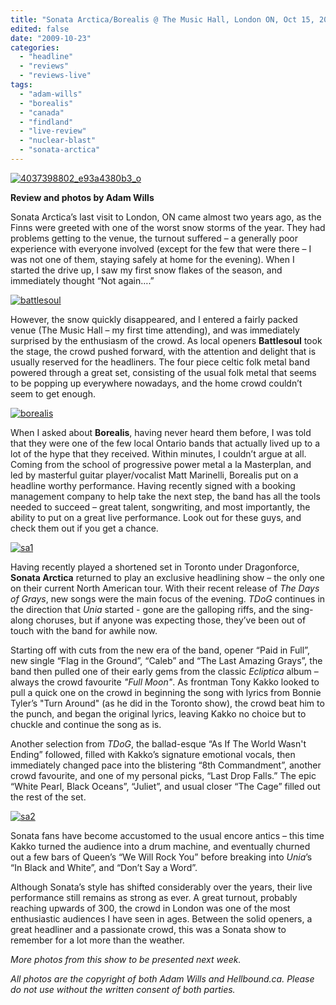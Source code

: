 ```yaml
---
title: "Sonata Arctica/Borealis @ The Music Hall, London ON, Oct 15, 2009"
edited: false
date: "2009-10-23"
categories:
  - "headline"
  - "reviews"
  - "reviews-live"
tags:
  - "adam-wills"
  - "borealis"
  - "canada"
  - "findland"
  - "live-review"
  - "nuclear-blast"
  - "sonata-arctica"
---
```


[![4037398802_e93a4380b3_o](http://www.hellbound.ca/wp-content/uploads/2009/10/4037398802_e93a4380b3_o.jpg "4037398802_e93a4380b3_o")](http://www.hellbound.ca/wp-content/uploads/2009/10/4037398802_e93a4380b3_o.jpg)

**Review and photos by Adam Wills**

Sonata Arctica’s last visit to London, ON came almost two years ago, as the Finns were greeted with one of the worst snow storms of the year. They had problems getting to the venue, the turnout suffered – a generally poor experience with everyone involved (except for the few that were there – I was not one of them, staying safely at home for the evening). When I started the drive up, I saw my first snow flakes of the season, and immediately thought “Not again….”

[![battlesoul](http://www.hellbound.ca/wp-content/uploads/2009/10/battlesoul-200x300.jpg "battlesoul")](http://www.hellbound.ca/wp-content/uploads/2009/10/battlesoul.jpg)

However, the snow quickly disappeared, and I entered a fairly packed venue (The Music Hall – my first time attending), and was immediately surprised by the enthusiasm of the crowd. As local openers **Battlesoul** took the stage, the crowd pushed forward, with the attention and delight that is usually reserved for the headliners. The four piece celtic folk metal band powered through a great set, consisting of the usual folk metal that seems to be popping up everywhere nowadays, and the home crowd couldn’t seem to get enough.

[![borealis](http://www.hellbound.ca/wp-content/uploads/2009/10/borealis-300x200.jpg "borealis")](http://www.hellbound.ca/wp-content/uploads/2009/10/borealis.jpg)

When I asked about **Borealis**, having never heard them before, I was told that they were one of the few local Ontario bands that actually lived up to a lot of the hype that they received. Within minutes, I couldn’t argue at all. Coming from the school of progressive power metal a la Masterplan, and led by masterful guitar player/vocalist Matt Marinelli, Borealis put on a headline worthy performance. Having recently signed with a booking management company to help take the next step, the band has all the tools needed to succeed – great talent, songwriting, and most importantly, the ability to put on a great live performance. Look out for these guys, and check them out if you get a chance.

[![sa1](http://www.hellbound.ca/wp-content/uploads/2009/10/sa1-300x200.jpg "sa1")](http://www.hellbound.ca/wp-content/uploads/2009/10/sa1.jpg)

Having recently played a shortened set in Toronto under Dragonforce, **Sonata Arctica** returned to play an exclusive headlining show – the only one on their current North American tour. With their recent release of _The Days of Grays_, new songs were the main focus of the evening. _TDoG_ continues in the direction that _Unia_ started - gone are the galloping riffs, and the sing-along choruses, but if anyone was expecting those, they’ve been out of touch with the band for awhile now.

Starting off with cuts from the new era of the band, opener “Paid in Full”, new single “Flag in the Ground”, “Caleb” and “The Last Amazing Grays”, the band then pulled one of their early gems from the classic _Ecliptica_ album – always the crowd favourite _"Full Moon"_. As frontman Tony Kakko looked to pull a quick one on the crowd in beginning the song with lyrics from Bonnie Tyler’s "Turn Around" (as he did in the Toronto show), the crowd beat him to the punch, and began the original lyrics, leaving Kakko no choice but to chuckle and continue the song as is.

Another selection from _TDoG_, the ballad-esque “As If The World Wasn't Ending” followed, filled with Kakko’s signature emotional vocals, then immediately changed pace into the blistering “8th Commandment”, another crowd favourite, and one of my personal picks, “Last Drop Falls.” The epic “White Pearl, Black Oceans”, “Juliet”, and usual closer “The Cage” filled out the rest of the set.

[![sa2](http://www.hellbound.ca/wp-content/uploads/2009/10/sa2-300x200.jpg "sa2")](http://www.hellbound.ca/wp-content/uploads/2009/10/sa2.jpg)

Sonata fans have become accustomed to the usual encore antics – this time Kakko turned the audience into a drum machine, and eventually churned out a few bars of Queen’s “We Will Rock You” before breaking into _Unia_’s “In Black and White”, and “Don’t Say a Word”.

Although Sonata’s style has shifted considerably over the years, their live performance still remains as strong as ever. A great turnout, probably reaching upwards of 300, the crowd in London was one of the most enthusiastic audiences I have seen in ages. Between the solid openers, a great headliner and a passionate crowd, this was a Sonata show to remember for a lot more than the weather.

_More photos from this show to be presented next week._

_All photos are the copyright of both Adam Wills and Hellbound.ca. Please do not use without the written consent of both parties._
